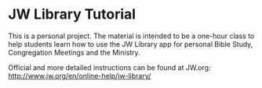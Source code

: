 # JW Library Tutorial

This is a personal project.  The material is intended to be a one-hour class to help students learn how to use the JW Library app for personal Bible Study, Congregation Meetings and the Ministry.  

Official and more detailed instructions can be found at JW.org:
http://www.jw.org/en/online-help/jw-library/
